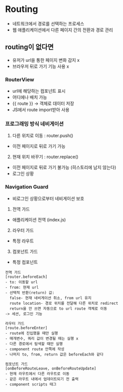 # Routing
- 네트워크에서 경로를 선택하는 프로세스
- 웹 애플리케이션에서 다른 페이지 간의 전환과 경로 관리
## routing이 없다면
- 유저가 url을 통한 페이지 변화 감지 x
- 브라우저 뒤로 가기 기능 사용 x

### RouterView
- url에 해당하는 컴포넌트 표시
- 어디에나 배치 가능
- {{ route }} -> 객체로 데이터 저장
- JS에서 route import받아 사용


### 프로그래밍 방식 네비게이션
1. 다른 위치로 이동 : router.push()
- 이전 페이지로 뒤로 가기 가능
2. 현재 위치 바꾸기 : router.replace()
- 이전 페이지로 뒤로 가기 불가능 (히스토리에 남지 않는다)
- 로그인 상황


### Navigation Guard
- 비로그인 상황으로부터 네비게이션 보호
1. 전역 가드
- 애플리케이션 전역 (index.js)
2. 라우터 가드 
- 특정 라우트 
3. 컴포넌트 가드
- 특정 컴포넌트
```
전역 가드 
[router.beforeEach]
- to: 이동할 url 
- from: 현재 url
- 선택적 반환(return) 값: 
  false- 현재 네비게이션 취소, from url 유지
  route location- 경로 위치를 전달해 다른 위치로 redirect
  return을 안 쓰면 자동으로 to url route 객체로 이동
-> 세션, 로그인 기능

라우터 가드
[route.beforeEnter]
- route에 진입했을 때만 실행
- 매개변수, 쿼리 값이 변경될 때는 실행 x
- 다른 경로에서 탐색할 때만 실행
- component route 안쪽에 작성
- 나머지 to, from, return 값은 beforeEach와 같다

컴포넌트 가드
[onBeforeRouteLeave, onBeforeRouteUpdate]
- 현재 라우트에서 다른 라우트로 이동
- 같은 라우트 내에서 업데이트되기 전 출력
- component scripts 태그
```
